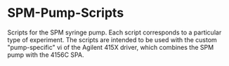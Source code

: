 # SPM-Pump-Scripts
Scripts for the SPM syringe pump. Each script corresponds to a particular type of experiment.
The scripts are intended to be used with the custom "pump-specific" vi of the Agilent 415X driver, which combines the SPM pump with the 4156C SPA.
